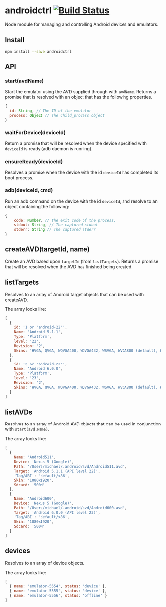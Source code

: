 # androidctrl [![Build Status](https://travis-ci.org/leahciMic/androidctrl.svg?branch=master)](https://travis-ci.org/leahciMic/androidctrl)

Node module for managing and controlling Android devices and emulators.

## Install

```sh
npm install --save androidctrl
```

## API

### start(avdName)

Start the emulator using the AVD supplied through with `avdName`. Returns a
promise that is resolved with an object that has the following properties.

```js
{
  id: String, // The ID of the emulator
  process: Object // The child_process object
}
```

### waitForDevice(deviceId)

Return a promise that will be resolved when the device specified with `deviceId`
is ready (adb daemon is running).

### ensureReady(deviceId)

Resolves a promise when the device with the id `deviceId` has completed its
boot process.

### adb(deviceId, cmd)

Run an adb command on the device with the id `deviceId`, and resolve to an
object containing the following:

```js
{
    code: Number, // the exit code of the process,
    stdout: String, // The captured stdout
    stderr: String // The captured stderr
}
```

## createAVD(targetId, name)

Create an AVD based upon `targetId` (from `listTargets`). Returns a promise
that will be resolved when the AVD has finished being created.

## listTargets

Resolves to an array of Android target objects that can be used with createAVD.

The array looks like:
```js
[
  {
    id: '1 or "android-22"',
    Name: 'Android 5.1.1',
    Type: 'Platform',
    level: '22',
    Revision: '2',
    Skins: 'HVGA, QVGA, WQVGA400, WQVGA432, WSVGA, WVGA800 (default), WVGA854, WXGA720, WXGA800, WXGA800-7in'
  },
  {
    id: '2 or "android-23"',
    Name: 'Android 6.0.0',
    Type: 'Platform',
    level: '23',
    Revision: '2',
    Skins: 'HVGA, QVGA, WQVGA400, WQVGA432, WSVGA, WVGA800 (default), WVGA854, WXGA720, WXGA800, WXGA800-7in'
  }
]
```

## listAVDs

Resolves to an array of Android AVD objects that can be used in conjunction
with `start(avd.Name)`.

The array looks like:
```js
[
  {
    Name: 'Android511',
    Device: 'Nexus 5 (Google)',
    Path: '/Users/michael/.android/avd/Android511.avd',
    Target: 'Android 5.1.1 (API level 22)',
    'Tag/ABI': 'default/x86',
    Skin: '1080x1920',
    Sdcard: '500M'
  },
  {
    Name: 'Android600',
    Device: 'Nexus 5 (Google)',
    Path: '/Users/michael/.android/avd/Android600.avd',
    Target: 'Android 6.0.0 (API level 23)',
    'Tag/ABI': 'default/x86',
    Skin: '1080x1920',
    Sdcard: '500M'
  }
]
```

## devices

Resolves to an array of device objects.

The array looks like:
```js
[
  { name: 'emulator-5554', status: 'device' },
  { name: 'emulator-5555', status: 'device' },
  { name: 'emulator-5556', status: 'offline' }
]
```
